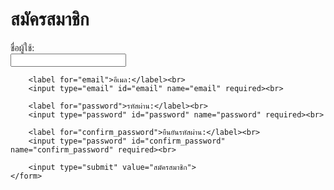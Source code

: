 
<!DOCTYPE html>
<html lang="en">
<head>
    <meta charset="UTF-8">
    <meta name="viewport" content="width=device-width, initial-scale=1.0">
    <title>สมัครสมาชิก</title>
    
</head>
<body>
    <h1>สมัครสมาชิก</h1>
    <form action="process_registration.php" method="POST">
        <label for="username">ชื่อผู้ใช้:</label><br>
        <input type="text" id="username" name="username" required><br>

        <label for="email">อีเมล:</label><br>
        <input type="email" id="email" name="email" required><br>

        <label for="password">รหัสผ่าน:</label><br>
        <input type="password" id="password" name="password" required><br>

        <label for="confirm_password">ยืนยันรหัสผ่าน:</label><br>
        <input type="password" id="confirm_password" name="confirm_password" required><br>

        <input type="submit" value="สมัครสมาชิก">
    </form>
</body>
</html>
